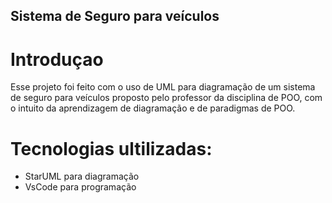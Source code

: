 ## Sistema de Seguro para veículos

# Introduçao

Esse projeto foi feito com o uso de UML para diagramação de um sistema de seguro para veículos proposto pelo professor da disciplina de POO, com o intuito da aprendizagem de diagramação e de paradigmas de POO.

# Tecnologias ultilizadas:

- StarUML para diagramação
- VsCode para programação